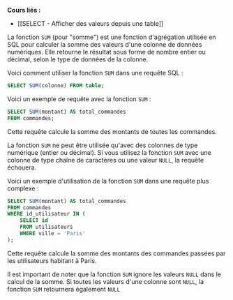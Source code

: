 **Cours liés :**
- [[SELECT - Afficher des valeurs depuis une table]]

La fonction `SUM` (pour "somme") est une fonction d'agrégation utilisée en SQL pour calculer la somme des valeurs d'une colonne de données numériques. Elle retourne le résultat sous forme de nombre entier ou décimal, selon le type de données de la colonne.

Voici comment utiliser la fonction `SUM` dans une requête SQL :

```sql
SELECT SUM(colonne) FROM table;
```

Voici un exemple de requête avec la fonction `SUM` :

```sql
SELECT SUM(montant) AS total_commandes
FROM commandes;
```

Cette requête calcule la somme des montants de toutes les commandes.

La fonction `SUM` ne peut être utilisée qu'avec des colonnes de type numérique (entier ou décimal). Si vous utilisez la fonction `SUM` avec une colonne de type chaîne de caractères ou une valeur `NULL`, la requête échouera.

Voici un exemple d'utilisation de la fonction `SUM` dans une requête plus complexe :

```sql
SELECT SUM(montant) AS total_commandes
FROM commandes
WHERE id_utilisateur IN (
	SELECT id 
	FROM utilisateurs 
	WHERE ville = 'Paris'
);
```

Cette requête calcule la somme des montants des commandes passées par les utilisateurs habitant à Paris.

Il est important de noter que la fonction `SUM` ignore les valeurs `NULL` dans le calcul de la somme. Si toutes les valeurs d'une colonne sont `NULL`, la fonction `SUM` retournera également `NULL`